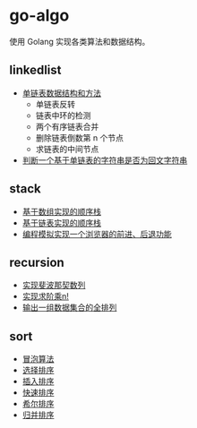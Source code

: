 # go-algo

使用 Golang 实现各类算法和数据结构。

## linkedlist

- [单链表数据结构和方法](linkedlist/singlelinkedlist.go)
  - 单链表反转
  - 链表中环的检测
  - 两个有序链表合并
  - 删除链表倒数第 n 个节点
  - 求链表的中间节点
- [判断一个基于单链表的字符串是否为回文字符串](linkedlist/palindrome.go)

## stack

- [基于数组实现的顺序栈](stack/stackonarray.go)
- [基于链表实现的顺序栈](stack/stackonlinkedlist.go)
- [编程模拟实现一个浏览器的前进、后退功能](stack/simplebrowser.go)

## recursion

- [实现斐波那契数列](recursion/fibonacci.go)
- [实现求阶乘n!](recursion/factorial.go)
- [输出一组数据集合的全排列](recursion/rangeAll.go)

## sort
- [冒泡算法](sort/bubble.go)
- [选择排序](sort/selection.go)
- [插入排序](sort/insertion.go)
- [快速排序](sort/quick.go)
- [希尔排序](sort/shell.go)
- [归并排序](sort/merge.go)
